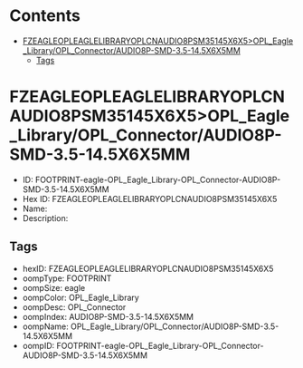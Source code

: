 



Contents
========

* [FZEAGLEOPLEAGLELIBRARYOPLCNAUDIO8PSM35145X6X5>OPL_Eagle_Library/OPL_Connector/AUDIO8P-SMD-3.5-14.5X6X5MM](#fzeagleopleaglelibraryoplcnaudio8psm35145x6x5opl_eagle_libraryopl_connectoraudio8p-smd-35-145x6x5mm)
	* [Tags](#tags)

# FZEAGLEOPLEAGLELIBRARYOPLCNAUDIO8PSM35145X6X5>OPL_Eagle_Library/OPL_Connector/AUDIO8P-SMD-3.5-14.5X6X5MM

- ID: FOOTPRINT-eagle-OPL_Eagle_Library-OPL_Connector-AUDIO8P-SMD-3.5-14.5X6X5MM
- Hex ID: FZEAGLEOPLEAGLELIBRARYOPLCNAUDIO8PSM35145X6X5
- Name: 
- Description: 

## Tags

- hexID: FZEAGLEOPLEAGLELIBRARYOPLCNAUDIO8PSM35145X6X5
- oompType: FOOTPRINT
- oompSize: eagle
- oompColor: OPL_Eagle_Library
- oompDesc: OPL_Connector
- oompIndex: AUDIO8P-SMD-3.5-14.5X6X5MM
- oompName: OPL_Eagle_Library/OPL_Connector/AUDIO8P-SMD-3.5-14.5X6X5MM
- oompID: FOOTPRINT-eagle-OPL_Eagle_Library-OPL_Connector-AUDIO8P-SMD-3.5-14.5X6X5MM
